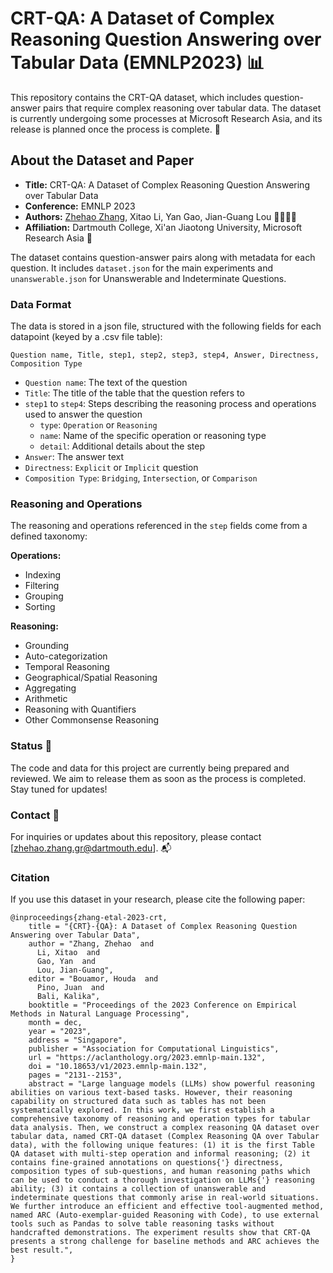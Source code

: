 # CRT-QA: A Dataset of Complex Reasoning Question Answering over Tabular Data (EMNLP2023) 📊

This repository contains the CRT-QA dataset, which includes question-answer pairs that require complex reasoning over tabular data. The dataset is currently undergoing some processes at Microsoft Research Asia, and its release is planned once the process is complete. 🚀

## About the Dataset and Paper

- **Title:** CRT-QA: A Dataset of Complex Reasoning Question Answering over Tabular Data
- **Conference:** EMNLP 2023
- **Authors:** [Zhehao Zhang](https://zzh-sjtu.github.io/zhehaozhang.github.io/), Xitao Li, Yan Gao, Jian-Guang Lou 👩‍💼👨‍💼
- **Affiliation:** Dartmouth College, Xi'an Jiaotong University, Microsoft Research Asia 🏢

The dataset contains question-answer pairs along with metadata for each question. It includes `dataset.json` for the main experiments and `unanswerable.json` for Unanswerable and Indeterminate Questions.

### Data Format

The data is stored in a json file, structured with the following fields for each datapoint (keyed by a .csv file table):

```
Question name, Title, step1, step2, step3, step4, Answer, Directness, Composition Type
```

- `Question name`: The text of the question
- `Title`: The title of the table that the question refers to
- `step1` to `step4`: Steps describing the reasoning process and operations used to answer the question
  - `type`: `Operation` or `Reasoning`
  - `name`: Name of the specific operation or reasoning type
  - `detail`: Additional details about the step
- `Answer`: The answer text
- `Directness`: `Explicit` or `Implicit` question
- `Composition Type`: `Bridging`, `Intersection`, or `Comparison`

### Reasoning and Operations

The reasoning and operations referenced in the `step` fields come from a defined taxonomy:

**Operations:**
- Indexing
- Filtering
- Grouping
- Sorting

**Reasoning:**
- Grounding
- Auto-categorization
- Temporal Reasoning
- Geographical/Spatial Reasoning
- Aggregating
- Arithmetic
- Reasoning with Quantifiers
- Other Commonsense Reasoning

### Status 🚧

The code and data for this project are currently being prepared and reviewed. We aim to release them as soon as the process is completed. Stay tuned for updates!

### Contact 📧

For inquiries or updates about this repository, please contact [zhehao.zhang.gr@dartmouth.edu]. 📬

### Citation

If you use this dataset in your research, please cite the following paper:

```
@inproceedings{zhang-etal-2023-crt,
    title = "{CRT}-{QA}: A Dataset of Complex Reasoning Question Answering over Tabular Data",
    author = "Zhang, Zhehao  and
      Li, Xitao  and
      Gao, Yan  and
      Lou, Jian-Guang",
    editor = "Bouamor, Houda  and
      Pino, Juan  and
      Bali, Kalika",
    booktitle = "Proceedings of the 2023 Conference on Empirical Methods in Natural Language Processing",
    month = dec,
    year = "2023",
    address = "Singapore",
    publisher = "Association for Computational Linguistics",
    url = "https://aclanthology.org/2023.emnlp-main.132",
    doi = "10.18653/v1/2023.emnlp-main.132",
    pages = "2131--2153",
    abstract = "Large language models (LLMs) show powerful reasoning abilities on various text-based tasks. However, their reasoning capability on structured data such as tables has not been systematically explored. In this work, we first establish a comprehensive taxonomy of reasoning and operation types for tabular data analysis. Then, we construct a complex reasoning QA dataset over tabular data, named CRT-QA dataset (Complex Reasoning QA over Tabular data), with the following unique features: (1) it is the first Table QA dataset with multi-step operation and informal reasoning; (2) it contains fine-grained annotations on questions{'} directness, composition types of sub-questions, and human reasoning paths which can be used to conduct a thorough investigation on LLMs{'} reasoning ability; (3) it contains a collection of unanswerable and indeterminate questions that commonly arise in real-world situations. We further introduce an efficient and effective tool-augmented method, named ARC (Auto-exemplar-guided Reasoning with Code), to use external tools such as Pandas to solve table reasoning tasks without handcrafted demonstrations. The experiment results show that CRT-QA presents a strong challenge for baseline methods and ARC achieves the best result.",
}
```
